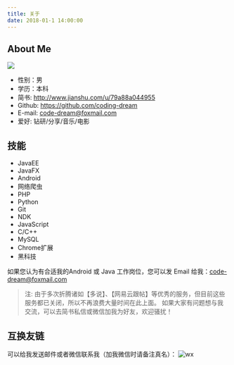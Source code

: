 ```yaml
---
title: 关于
date: 2018-01-1 14:00:00
---
```


## About Me
![](/images/head.jpg)
* 性别：男
* 学历：本科
* 简书: http://www.jianshu.com/u/79a88a044955
* Github: https://github.com/coding-dream
* E-mail: code-dream@foxmail.com
* 爱好: 钻研/分享/音乐/电影

## 技能
* JavaEE
* JavaFX
* Android
* 网络爬虫
* PHP
* Python
* Git
* NDK
* JavaScript
* C/C++
* MySQL
* Chrome扩展
* 黑科技

如果您认为有合适我的Android 或 Java 工作岗位，您可以发 Email 给我：[code-dream@foxmail.com](code-dream@foxmail.com)

> 注: 由于多次折腾诸如【多说】、【网易云跟帖】等优秀的服务，但目前这些服务都已关闭，所以不再浪费大量时间在此上面。
如果大家有问题想与我交流，可以去简书私信或微信加我为好友，欢迎骚扰！

## 互换友链
可以给我发送邮件或者微信联系我（加我微信时请备注真名）：
![wx](/images/wx.jpg)
